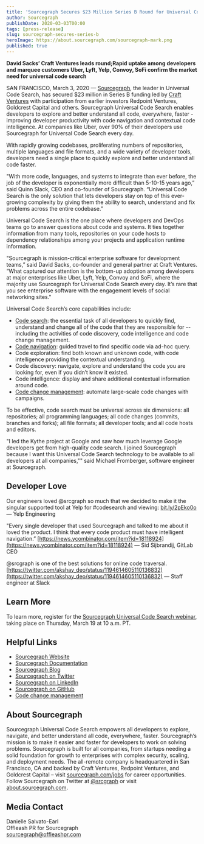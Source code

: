 ```yaml
---
title: 'Sourcegraph Secures $23 Million Series B Round for Universal Code Search'
author: Sourcegraph
publishDate: 2020-03-03T00:00
tags: [press-release]
slug: sourcegraph-secures-series-b
heroImage: https://about.sourcegraph.com/sourcegraph-mark.png
published: true
---
```


**David Sacks’ Craft Ventures leads round;Rapid uptake among developers and marquee customers Uber, Lyft, Yelp, Convoy, SoFi confirm the market need for universal code search** 

SAN FRANCISCO, March 3, 2020 &mdash; [Sourcegraph](https://about.sourcegraph.com/), the leader in Universal Code Search, has secured $23 million in Series B funding led by [Craft Ventures](https://www.craftventures.com/) with participation from earlier investors Redpoint Ventures, Goldcrest Capital and others. Sourcegraph Universal Code Search enables developers to explore and better understand all code, everywhere, faster - improving developer productivity with code navigation and contextual code intelligence. At companies like Uber, over 90% of their developers use Sourcegraph for Universal Code Search every day.

With rapidly growing codebases, proliferating numbers of repositories, multiple languages and file formats, and a wide variety of developer tools, developers need a single place to quickly explore and better understand all code faster.

"With more code, languages, and systems to integrate than ever before, the job of the developer is exponentially more difficult than 5-10-15 years ago,” said Quinn Slack, CEO and co-founder of Sourcegraph. “Universal Code Search is the only solution that lets developers stay on top of this ever-growing complexity by giving them the ability to search, understand and fix problems across the entire codebase.”

Universal Code Search is the one place where developers and DevOps teams go to answer questions about code and systems. It ties together information from many tools, repositories on your code hosts to dependency relationships among your projects and application runtime information.

"Sourcegraph is mission-critical enterprise software for development teams,” said David Sacks, co-founder and general partner at Craft Ventures. “What captured our attention is the bottom-up adoption among developers at major enterprises like Uber, Lyft, Yelp, Convoy and SoFi, where the majority use Sourcegraph for Universal Code Search every day. It’s rare that you see enterprise software with the engagement levels of social networking sites."

Universal Code Search’s core capabilities include:
- [Code search](https://about.sourcegraph.com/product/code-search-navigation/?utm_medium=referrals&utm_source=newmedia&utm_campaign=manifesto-big-code&utm_content=post): the essential task of all developers to quickly find, understand and change all of the code that they are responsible for -- including the activities of code discovery, code intelligence and code change management.
- [Code navigation](https://about.sourcegraph.com/product/code-search-navigation/?utm_medium=referrals&utm_source=newmedia&utm_campaign=manifesto-big-code&utm_content=post): guided travel to find specific code via ad-hoc query.
- Code exploration: find both known and unknown code, with code intelligence providing the contextual understanding.
- Code discovery: navigate, explore and understand the code you are looking for, even if you didn’t know it existed.
- Code intelligence: display and share additional contextual information around code.
- [Code change management](https://about.sourcegraph.com/product/code-change-management): automate large-scale code changes with campaigns.

To be effective, code search must be universal across six dimensions: all repositories; all programming languages; all code changes (commits, branches and forks); all file formats; all developer tools; and all code hosts and editors.

"I led the Kythe project at Google and saw how much leverage Google developers get from high-quality code search. I joined Sourcegraph because I want this Universal Code Search technology to be available to all developers at all companies,"" said Michael Fromberger, software engineer at Sourcegraph.

## Developer Love
Our engineers loved @srcgraph so much that we decided to make it the singular supported tool at Yelp for #codesearch and viewing: [bit.ly/2pEko0o](https://bit.ly/2pEko0o) 
&mdash; Yelp Engineering

"Every single developer that used Sourcegraph and talked to me about it loved the product. I think that every code product must have intelligent navigation.” [https://news.ycombinator.com/item?id=18118924](https://news.ycombinator.com/item?id=18118924)
&mdash; Sid Sijbrandij, GitLab CEO

@srcgraph is one of the best solutions for online code traversal. 
[https://twitter.com/akshay_deo/status/1194614605110136832](https://twitter.com/akshay_deo/status/1194614605110136832)
&mdash; Staff engineer at Slack

## Learn More
To learn more, register for the [Sourcegraph Universal Code Search webinar](https://info.sourcegraph.com/webinar-sourcegraph-universal-code-search?utm_medium=referrals&utm_source=pr&utm_campaign=ucs-announce&utm_content=pr), taking place on Thursday, March 19 at 10 a.m. PT.

## Helpful Links

- [Sourcegraph Website](https://about.sourcegraph.com/)
- [Sourcegraph Documentation](https://docs.sourcegraph.com/)
- [Sourcegraph Blog](https://about.sourcegraph.com/blog/)
- [Sourcegraph on Twitter](https://twitter.com/srcgraph)
- [Sourcegraph on LinkedIn](https://www.linkedin.com/company/sourcegraph/)
- [Sourcegraph on GitHub](https://github.com/sourcegraph)
- [Code change management](https://about.sourcegraph.com/product/code-change-management/?utm_medium=organic_search&utm_source=pr&utm_campaign=ucs-announce&utm_content=pr)

## About Sourcegraph
Sourcegraph Universal Code Search empowers all developers to explore, navigate, and better understand all code, everywhere, faster. Sourcegraph’s mission is to make it easier and faster for developers to work on solving problems. Sourcegraph is built for all companies, from startups needing a solid foundation for growth to enterprises with complex security, scaling, and deployment needs. The all-remote company is headquartered in San Francisco, CA and backed by Craft Ventures, Redpoint Ventures, and Goldcrest Capital – visit [sourcegraph.com/jobs](https://about.sourcegraph.com/jobs/) for career opportunities. Follow Sourcegraph on Twitter at [@srcgraph](https://twitter.com/srcgraph?lang=en) or visit [about.sourcegraph.com](https://about.sourcegraph.com/). 

## Media Contact
Danielle Salvato-Earl<br>
Offleash PR for Sourcegraph<br>
[sourcegraph@offleashpr.com ](mailto:sourcegraph@offleashpr.com)